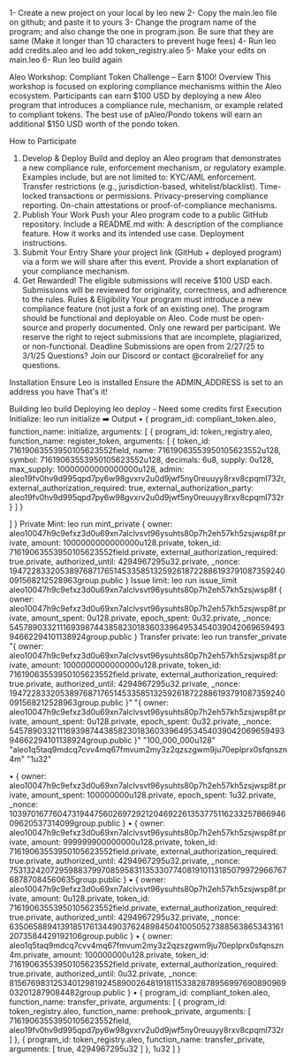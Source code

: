 1- Create a new project on your local by leo new <project name>
2- Copy the main.leo file on github; and paste it to yours
3- Change the program name of the program; and also change the one in program.json. Be sure that they are same (Make it longer than 10 characters to prevent huge fees)
4- Run leo add credits.aleo and leo add token_registry.aleo
5- Make your edits on main.leo
6- Run leo build again


Aleo Workshop: Compliant Token Challenge – Earn $100!
Overview
This workshop is focused on exploring compliance mechanisms within the Aleo ecosystem. Participants can earn $100 USD by deploying a new Aleo program that introduces a compliance rule, mechanism, or example related to compliant tokens. The best use of pAleo/Pondo tokens will earn an additional $150 USD worth of the pondo token.

How to Participate
1. Develop & Deploy
Build and deploy an Aleo program that demonstrates a new compliance rule, enforcement mechanism, or regulatory example.
Examples include, but are not limited to:
KYC/AML enforcement.
Transfer restrictions (e.g., jurisdiction-based, whitelist/blacklist).
Time-locked transactions or permissions.
Privacy-preserving compliance reporting.
On-chain attestations or proof-of-compliance mechanisms.
2. Publish Your Work
Push your Aleo program code to a public GitHub repository.
Include a README.md with:
A description of the compliance feature.
How it works and its intended use case.
Deployment instructions.
3. Submit Your Entry
Share your project link (GitHub + deployed program) via a form we will share after this event.
Provide a short explanation of your compliance mechanism.
4. Get Rewarded!
The eligible submissions will receive $100 USD each.
Submissions will be reviewed for originality, correctness, and adherence to the rules.
Rules & Eligibility
Your program must introduce a new compliance feature (not just a fork of an existing one).
The program should be functional and deployable on Aleo.
Code must be open-source and properly documented.
Only one reward per participant.
We reserve the right to reject submissions that are incomplete, plagiarized, or non-functional.
Deadline
Submissions are open from 2/27/25 to 3/1/25
Questions?
Join our Discord or contact @coralrelief for any questions.

Installation
Ensure Leo is installed
Ensure the ADMIN_ADDRESS is set to an address you have
That's it!

Building
leo build
Deploying
leo deploy - Need some credits first
Execution
Initialize: leo run initialize
➡️  Output
 • {
  program_id: compliant_token.aleo,
  function_name: initialize,
  arguments: [
    {
      program_id: token_registry.aleo,
      function_name: register_token,
      arguments: [
        {
  token_id: 71619063553950105623552field,
  name: 71619063553950105623552u128,
  symbol: 71619063553950105623552u128,
  decimals: 6u8,
  supply: 0u128,
  max_supply: 10000000000000000u128,
  admin: aleo19fv0hv9d995qpd7py6w98gvxrv2u0d9jwf5ny0reuuyy8rxv8cpqml732r,
  external_authorization_required: true,
  external_authorization_party: aleo19fv0hv9d995qpd7py6w98gvxrv2u0d9jwf5ny0reuuyy8rxv8cpqml732r
}
      ]
    }
  
  ]
}
Private Mint: leo run mint_private
{
  owner: aleo10047h9c9efxz3d0u69xn7alclvsvt96ysuhts80p7h2eh57kh5zsjwsp8f.private,
  amount: 1000000000000000u128.private,
  token_id: 71619063553950105623552field.private,
  external_authorization_required: true.private,
  authorized_until: 4294967295u32.private,
  _nonce: 1947228332053897687176514533585132592618722886193791087359240091568212528963group.public
}
Issue limit: leo run issue_limit aleo10047h9c9efxz3d0u69xn7alclvsvt96ysuhts80p7h2eh57kh5zsjwsp8f
{
  owner: aleo10047h9c9efxz3d0u69xn7alclvsvt96ysuhts80p7h2eh57kh5zsjwsp8f.private,
  amount_spent: 0u128.private,
  epoch_spent: 0u32.private,
  _nonce: 5457890332111693987443858230183603396495345403904206965949394662294101138924group.public
}
Transfer private: leo run transfer_private "{ owner: aleo10047h9c9efxz3d0u69xn7alclvsvt96ysuhts80p7h2eh57kh5zsjwsp8f.private, amount: 1000000000000000u128.private, token_id: 71619063553950105623552field.private, external_authorization_required: true.private, authorized_until: 4294967295u32.private, _nonce: 1947228332053897687176514533585132592618722886193791087359240091568212528963group.public }" "{ owner: aleo10047h9c9efxz3d0u69xn7alclvsvt96ysuhts80p7h2eh57kh5zsjwsp8f.private, amount_spent: 0u128.private, epoch_spent: 0u32.private, _nonce: 5457890332111693987443858230183603396495345403904206965949394662294101138924group.public }" "100_000_000u128" "aleo1q5taq9mdcq7cvv4mq67fmvum2my3z2qzszgwm9ju70eplprx0sfqnszn4m" "1u32"

 • {
  owner: aleo10047h9c9efxz3d0u69xn7alclvsvt96ysuhts80p7h2eh57kh5zsjwsp8f.private,
  amount_spent: 100000000u128.private,
  epoch_spent: 1u32.private,
  _nonce: 103970167760473194475602697292120469226135377511623325786694609620537314099group.public
}
 • {
  owner: aleo10047h9c9efxz3d0u69xn7alclvsvt96ysuhts80p7h2eh57kh5zsjwsp8f.private,
  amount: 999999900000000u128.private,
  token_id: 71619063553950105623552field.private,
  external_authorization_required: true.private,
  authorized_until: 4294967295u32.private,
  _nonce: 7531324207295988379970859583113533077408191011318507997296676768787084560635group.public
}
 • {
  owner: aleo10047h9c9efxz3d0u69xn7alclvsvt96ysuhts80p7h2eh57kh5zsjwsp8f.private,
  amount: 0u128.private,
  token_id: 71619063553950105623552field.private,
  external_authorization_required: true.private,
  authorized_until: 4294967295u32.private,
  _nonce: 6350658894139185176134490376248984504100505273885638653431612073584429192106group.public
}
 • {
  owner: aleo1q5taq9mdcq7cvv4mq67fmvum2my3z2qzszgwm9ju70eplprx0sfqnszn4m.private,
  amount: 100000000u128.private,
  token_id: 71619063553950105623552field.private,
  external_authorization_required: true.private,
  authorized_until: 0u32.private,
  _nonce: 8156769831253401298192458900264819181153382878956997690890969032012879084482group.public
}
 • {
  program_id: compliant_token.aleo,
  function_name: transfer_private,
  arguments: [
    {
      program_id: token_registry.aleo,
      function_name: prehook_private,
      arguments: [
        71619063553950105623552field,
        aleo19fv0hv9d995qpd7py6w98gvxrv2u0d9jwf5ny0reuuyy8rxv8cpqml732r
      ]
    },
    {
      program_id: token_registry.aleo,
      function_name: transfer_private,
      arguments: [
        true,
        4294967295u32
      ]
    },
    1u32
  ]
}